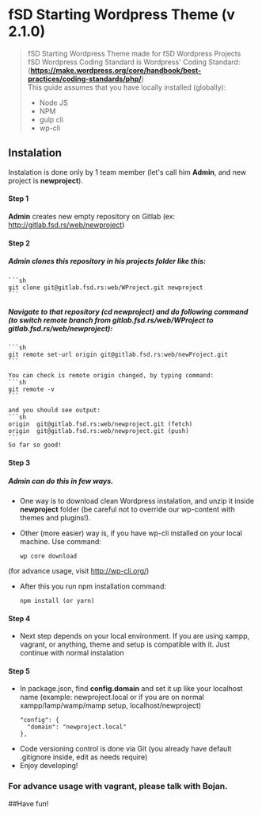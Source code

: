 # fSD Starting Wordpress Theme  **(v 2.1.0)**
> fSD Starting Wordpress Theme made for fSD Wordpress Projects  
> fSD Wordpress Coding Standard is Wordpress' Coding Standard: (**https://make.wordpress.org/core/handbook/best-practices/coding-standards/php/**)  
> This guide assumes that you have locally installed (globally):
> * Node JS
> * NPM
> * gulp cli
> * wp-cli

## Instalation

Instalation is done only by 1 team member (let's call him **Admin**, and new project is **newproject**).

#### Step 1
**Admin** creates new empty repository on Gitlab (ex: http://gitlab.fsd.rs/web/newproject)

#### Step 2
##### **Admin** clones **this** repository in his projects folder like this:

    ```sh
    git clone git@gitlab.fsd.rs:web/WProject.git newproject
    ```
    
##### **Navigate** to that repository (cd **newproject**) and do following command (to switch remote branch from gitlab.fsd.rs/web/WProject to gitlab.fsd.rs/web/newproject):
    ```sh
    git remote set-url origin git@gitlab.fsd.rs:web/newProject.git
    ```
    
    You can check is remote origin changed, by typing command:
    ```sh
    git remote -v
    ```
    
    and you should see output: 
    ```sh
    origin  git@gitlab.fsd.rs:web/newproject.git (fetch)
    origin  git@gitlab.fsd.rs:web/newproject.git (push)
    ```
    So far so good!

#### Step 3
##### **Admin** can do this in few ways.
* One way is to download clean Wordpress instalation, and unzip it inside **newproject** folder (be careful not to override our wp-content with themes and plugins!).
* Other (more easier) way is, if you have wp-cli installed on your local machine.
Use command:

    ```
    wp core download
    ```
(for advance usage, visit http://wp-cli.org/)

* After this you run npm installation command:

    ```
    npm install (or yarn)
    ```

#### Step 4
* Next step depends on your local environment. If you are using xampp, vagrant, or anything, theme and setup is compatible with it. Just continue with normal instalation

#### Step 5
* In package.json, find **config.domain** and set it up like your localhost name (example: newproject.local or if you are on normal xampp/lamp/wamp/mamp setup, localhost/newproject)
    ```
    "config": {
      "domain": "newproject.local"
    },
    ```
* Code versioning control is done via Git (you already have default .gitignore inside, edit as needs require)
* Enjoy developing!

### For advance usage with vagrant, please talk with Bojan.
##Have fun!